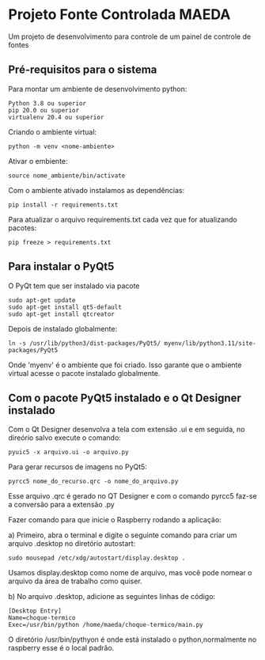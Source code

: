# Projeto Fonte Controlada MAEDA

Um  projeto de desenvolvimento para controle de um painel de controle de fontes

## Pré-requisitos para o sistema

Para montar um ambiente de desenvolvimento python:

```text
Python 3.8 ou superior
pip 20.0 ou superior
virtualenv 20.4 ou superior
```

Criando o ambiente virtual:

```text
python -m venv <nome-ambiente>
```

Ativar o embiente:

```text
source nome_ambiente/bin/activate
```

Com o ambiente ativado instalamos as dependências:

```text
pip install -r requirements.txt
```

Para atualizar o arquivo requirements.txt cada vez que for atualizando pacotes:

```text
pip freeze > requirements.txt
```

## Para instalar o PyQt5

O PyQt tem que ser instalado via pacote

```text
sudo apt-get update
sudo apt-get install qt5-default
sudo apt-get install qtcreator
```

Depois de instalado globalmente:

```text
ln -s /usr/lib/python3/dist-packages/PyQt5/ myenv/lib/python3.11/site-packages/PyQt5
```

Onde 'myenv' é o ambiente que foi criado.
Isso garante que o ambiente virtual acesse o pacote instalado globalmente.

## Com o pacote PyQt5 instalado e o Qt Designer instalado

Com o Qt Designer desenvolva a tela com extensão .ui e em seguida, no direório salvo execute o comando:

```text
pyuic5 -x arquivo.ui -o arquivo.py
```

Para gerar recursos de imagens no PyQt5:

```text
pyrcc5 nome_do_recurso.qrc -o nome_do_arquivo.py
```

Esse arquivo .qrc é gerado no QT Designer e com o comando pyrcc5 faz-se a conversão para a extensão .py

Fazer comando para que inicie o Raspberry rodando a aplicação:

a) Primeiro, abra o terminal e digite o seguinte comando para criar um arquivo .desktop no diretório autostart:

```text
sudo mousepad /etc/xdg/autostart/display.desktop .
```

Usamos display.desktop como nome de arquivo, mas você pode nomear o arquivo da área de trabalho como quiser.

b) No arquivo .desktop, adicione as seguintes linhas de código:

```text
[Desktop Entry]
Name=choque-termico
Exec=/usr/bin/python /home/maeda/choque-termico/main.py
```

O diretório /usr/bin/pythyon é onde está instalado o python,normalmente no raspberry esse é o local padrão.
